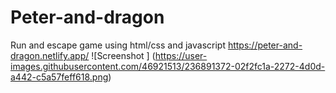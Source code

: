 # Peter-and-dragon
Run and escape game using html/css and javascript
https://peter-and-dragon.netlify.app/
![Screenshot ]
(https://user-images.githubusercontent.com/46921513/236891372-02f2fc1a-2272-4d0d-a442-c5a57feff618.png)
